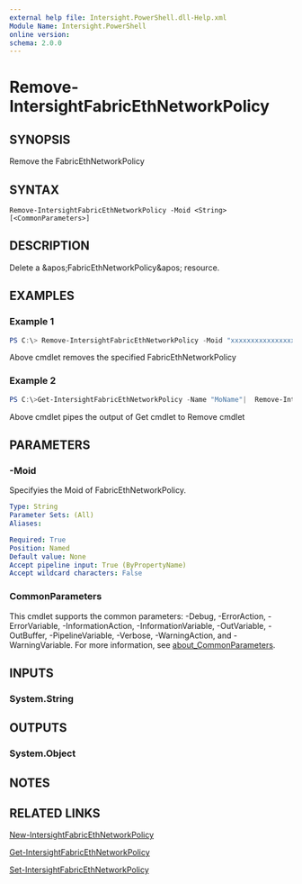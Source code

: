 ```yaml
---
external help file: Intersight.PowerShell.dll-Help.xml
Module Name: Intersight.PowerShell
online version:
schema: 2.0.0
---
```


# Remove-IntersightFabricEthNetworkPolicy

## SYNOPSIS
Remove the FabricEthNetworkPolicy

## SYNTAX

```
Remove-IntersightFabricEthNetworkPolicy -Moid <String> [<CommonParameters>]
```

## DESCRIPTION
Delete a &amp;apos;FabricEthNetworkPolicy&amp;apos; resource.

## EXAMPLES

### Example 1
```powershell
PS C:\> Remove-IntersightFabricEthNetworkPolicy -Moid "xxxxxxxxxxxxxxxxxxxxxxxxxxx"
```
Above cmdlet removes the specified FabricEthNetworkPolicy 

### Example 2
```powershell
PS C:\>Get-IntersightFabricEthNetworkPolicy -Name "MoName"|  Remove-IntersightFabricEthNetworkPolicy
```
Above cmdlet pipes the output of Get cmdlet to Remove cmdlet

## PARAMETERS

### -Moid
Specifyies the Moid of FabricEthNetworkPolicy.

```yaml
Type: String
Parameter Sets: (All)
Aliases:

Required: True
Position: Named
Default value: None
Accept pipeline input: True (ByPropertyName)
Accept wildcard characters: False
```

### CommonParameters
This cmdlet supports the common parameters: -Debug, -ErrorAction, -ErrorVariable, -InformationAction, -InformationVariable, -OutVariable, -OutBuffer, -PipelineVariable, -Verbose, -WarningAction, and -WarningVariable. For more information, see [about_CommonParameters](http://go.microsoft.com/fwlink/?LinkID=113216).

## INPUTS

### System.String

## OUTPUTS

### System.Object
## NOTES

## RELATED LINKS

[New-IntersightFabricEthNetworkPolicy](./New-IntersightFabricEthNetworkPolicy.md)

[Get-IntersightFabricEthNetworkPolicy](./Get-IntersightFabricEthNetworkPolicy.md)

[Set-IntersightFabricEthNetworkPolicy](./Set-IntersightFabricEthNetworkPolicy.md)

